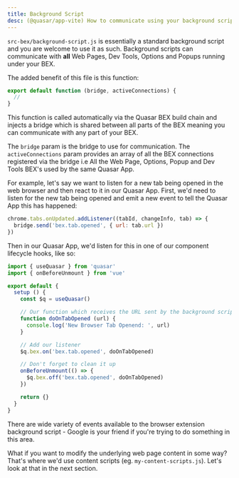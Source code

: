 ```yaml
---
title: Background Script
desc: (@quasar/app-vite) How to communicate using your background script with other parts of your Browser Extension (BEX).
---
```


`src-bex/background-script.js` is essentially a standard background script and you are welcome to use it as such. Background scripts can communicate with **all** Web Pages, Dev Tools, Options and Popups running under your BEX.

The added benefit of this file is this function:

```js
export default function (bridge, activeConnections) {
  //
}
```

This function is called automatically via the Quasar BEX build chain and injects a bridge which is shared between all parts of the BEX meaning you can communicate with any part of your BEX.

The `bridge` param is the bridge to use for communication. The `activeConnections` param provides an array of all the BEX connections registered via the bridge i.e All the Web Page, Options, Popup and Dev Tools BEX's used by the same Quasar App.

For example, let's say we want to listen for a new tab being opened in the web browser and then react to it in our Quasar App. First, we'd need to listen for the new tab being opened and emit a new event to tell the Quasar App this has happened:

```js
chrome.tabs.onUpdated.addListener((tabId, changeInfo, tab) => {
  bridge.send('bex.tab.opened', { url: tab.url })
})
```

Then in our Quasar App, we'd listen for this in one of our component lifecycle hooks, like so:

```js
import { useQuasar } from 'quasar'
import { onBeforeUnmount } from 'vue'

export default {
  setup () {
    const $q = useQuasar()

    // Our function which receives the URL sent by the background script.
    function doOnTabOpened (url) {
      console.log('New Browser Tab Openend: ', url)
    }

    // Add our listener
    $q.bex.on('bex.tab.opened', doOnTabOpened)

    // Don't forget to clean it up
    onBeforeUnmount(() => {
      $q.bex.off('bex.tab.opened', doOnTabOpened)
    })

    return {}
  }
}
```

There are wide variety of events available to the browser extension background script - Google is your friend if you're trying to do something in this area.

What if you want to modify the underlying web page content in some way? That's where we'd use content scripts (eg. `my-content-scripts.js`). Let's look at that in the next section.

